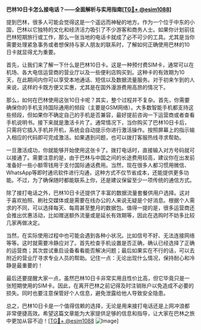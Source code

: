**巴林10日卡怎么接电话？——全面解析与实用指南[[TG💪+ @esim1088](https://t.me/s/esim1088)]**

提到巴林，很多人可能会觉得这是一个遥远而神秘的地方。作为一个位于中东的小国，巴林以它独特的文化和经济活力吸引了不少游客和商务人士。如果你计划前往巴林短期旅行或工作，那么一张当地的电话卡就成了必不可少的工具。尤其是当你需要处理紧急事务或者想保持与家人朋友的联系时，了解如何正确使用巴林的10日卡就显得尤为重要。

首先，让我们来了解一下什么是巴林10日卡。这是一种预付费SIM卡，通常可以在机场、各大电信运营商的营业厅以及一些便利店购买到。这种卡的有效期为10天，在此期间内你可以享受本地通话、短信以及数据流量服务。对于初来乍到的人来说，这样的卡既方便又实惠，尤其是在国外漫游费用高昂的情况下。

那么，如何在巴林使用这张10日卡呢？其实，整个过程并不复杂。首先，你需要确保你的手机支持国际通用的频段（主要是GSM网络）。大多数智能手机都支持这些频段，但如果你不确定自己的手机是否兼容，最好提前咨询一下运营商或者查看手机说明书。接下来就是激活卡片了。通常情况下，当你购买了巴林10日卡后，只需将它插入手机并开机，系统会自动提示你进行激活操作。按照屏幕上的指示输入相应的代码即可完成激活。如果遇到问题，也可以拨打客服热线寻求帮助。

一旦激活成功，你就能够开始使用这张卡了。拨打电话时，直接输入对方号码就可以接通了。需要注意的是，由于巴林与中国之间的长途费用较高，建议你在出发前准备好一些小额零钱用于支付国际通话费用。当然，现在很多人都习惯用微信、WhatsApp等即时通讯软件进行沟通，这种方式不仅节省成本，还能提供更多功能。不过，为了确保随时都能联系上你，还是建议保留至少一项传统的通信方式。

除了接打电话之外，巴林10日卡还提供了丰富的数据流量套餐供用户选择。这对于喜欢拍照、刷社交媒体或是需要在线办公的人来说无疑是个好消息。根据个人需求的不同，可以选择每天、每周甚至整月的数据包。值得一提的是，很多运营商还会推出优惠活动，比如赠送额外流量或是延长有效期等，因此在选购时不妨多比较几家再做决定。

当然，在实际使用过程中也可能会遇到各种小状况。比如信号不好、无法连接网络等等。这时就需要冷静应对了。首先检查手机设置是否正确，确认已经选择了正确的运营商；其次尝试重启设备看看能否解决问题；最后如果实在不行的话，可以去附近的营业厅寻求专业人员的帮助。记住一点：无论出现什么情况，保持耐心和冷静是最重要的！

最后还要提醒大家一点，虽然巴林10日卡非常实用且性价比高，但它毕竟只是一张短期使用的SIM卡。因此，在离开巴林之前记得及时注销账户以免造成不必要的损失。同时也要注意保管好个人信息，避免泄露给他人导致安全隐患。

总之，巴林10日卡是一个值得信赖的选择，无论是用来接打电话还是上网冲浪都非常便捷高效。希望这篇文章能为大家提供足够的信息和指导，让大家在巴林之旅中更加从容不迫！[[TG💪+ @esim1088](https://t.me/s/esim1088) ![Image](https://i.postimg.cc/4NQfJmqS/Snipaste-2025-05-13-00-14-12.png)]